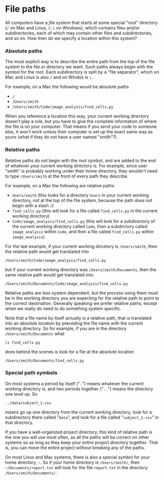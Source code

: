 # File paths

All computers have a *file system* that starts at some special "root" directory (`/` on Mac and Linux, `C:\` on Windows), which contains files and/or subdirectories, each of which may contain other files and subdirectories, and so on. How then do we specify a location within this system?

### Absolute paths

The most explicit way is to describe the entire path from the top of the file system to the file or directory we want. Such paths always begin with the symbol for the root. Each subdirectory is split by a "file separator", which on Mac and Linux is also `/` and on Windos is `\`.

For example, on a Mac the following would be absolute paths
- `/`
- `/Users/smith`
- `/Users/smith/Code/image_analysis/find_cells.py`

When you reference a location this way, your current working directory doesn't play a role, but you have to give the complete information of where the file is on your computer. That means if you send your code to someone else, it won't work unless their computer is set up the exact same way as yours (what if they do not have a user named "smith"?).

### Relative paths

Relative paths do not begin with the root symbol, and are added to the end of whatever your current working directory is. For example, since user "smith" is probably working under their home directory, they wouldn't need to type `/Users/smith` at the front of every path they describe.

For example, on a Mac the following are relative paths
- `Users/smith` (this looks for a directory `Users` in your current working directory, *not* at the top of the file system, because the path does not begin with a slash `/`)
- `find_cells.py` (this will look for a file called `find_cells.py` in the current working directory)
- `Code/image_analysis/find_cells.py` (this will look for a subdirectory of the current working directory called `Code`, then a subdirctory called `image_analysis` within `Code`, and then a file called `find_cells.py` within `image_analysis`)

For the last example, if your current working dircetory is `/Users/smith`, then the relative path would get translated into
```
/Users/smith/Code/image_analysis/find_cells.py
```
but if your current working directory was `/Users/smith/Documents`, then the same relative path would get translated into
```
/Users/smith/Documents/Code/image_analysis/find_cells.py
```

Relative paths are less system dependent, but the process using them must be in the working directory you are expecting for the relative path to point to the correct destination. Generally speaking we prefer relative paths, except when we really do need to do something system specific.

Note that a file name by itself actually is a relative path, that is translated into an absolute location by preceding the file name with the current working directory. So for example, if you are in the directory `/Users/smith/Documents` what 
```
ls find_cells.py
```
does behind the scenes is look for a file at the absolute location 
```
/Users/smith/Documents/find_cells.py
```

### Special path symbols

On most systems a period by itself ("`.`") means whatever the current working directory is, and two periods together ("`..`") means the directory one level up. So 
```
../data/subject_1.csv
```
means go up one directory from the current working directory, look for a subdirectory there called "`data`", and look for a file called "`subject_1.csv`" in that directory.

If you have a well-organized project directory, this kind of relative path is the one you will use most often, as all the paths will be correct on other systems so as long as they keep your entire project directory together. That is, you can move the entire project without breaking any of the paths.

On most Linux and Mac systems, there is also a special symbol for your home directory, `~`. So if your home directory is `/Users/smith/`, then `~/Documents/report.txt` will look for the file `report.txt` in the directory `/Users/smith/Documents/`.
